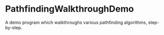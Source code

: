 # PathfindingWalkthroughDemo
A demo program which walkthroughs various pathfinding algorithms, step-by-step.
